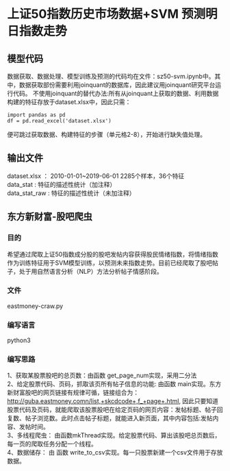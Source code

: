 # 上证50指数历史市场数据+SVM 预测明日指数走势
## 模型代码
数据获取、数据处理、模型训练及预测的代码均在文件：sz50-svm.ipynb中。其中，数据获取部份需要利用joinquant的数据库，因此建议用joinquant研究平台运行代码。
不使用joinquant的替代办法:所有从joinquant上获取的数据、利用数据构建的特征存放于dataset.xlsx中，因此只需：
```
import pandas as pd
df = pd.read_excel('dataset.xlsx')
```
便可跳过获取数据、构建特征的步骤（单元格2-8），开始进行缺失值处理。

## 输出文件 

dataset.xlsx  ： 2010-01-01~2019-06-01 2285个样本，36个特征  
data_stat :  特征的描述性统计（加注释）  
data_stat_raw :  特征的描述性统计（未加注释）  

## 东方新财富-股吧爬虫
### 目的
希望通过爬取上证50指数成分股的股吧发帖内容获得股民情绪指数，将情绪指数作为训练特征用于SVM模型训练，以预测未来指数走势。目前已经爬取了股吧帖子，处于用自然语言分析（NLP）方法分析帖子情感阶段。
### 文件 
eastmoney-craw.py  
### 编写语言 
python3   
### 编写思路  
1、获取某股票股吧的总页数：由函数 get_page_num实现，采用二分法  
2、给定股票代码、页码，抓取该页所有帖子信息的功能: 由函数 main实现。东方新财富股吧的网页链接有规律可循，链接组合为：http://guba.eastmoney.comn/list,+skcdcode+,f_+page+.html, 因此只要知道股票代码及页码，就能爬取该股票股吧在给定页码的网页内容：发帖标题、帖子回复数、帖子浏览数。此时点击帖子标题，就能进入新页面，其中内容包括:发帖内容、发帖时间。  
3、多线程爬虫：  由函数mkThread实现。给定股票代码、算出该股吧总页数后，每一页的爬取任务分配一个线程。  
4、数据储存：  由 函数 write_to_csv实现。每一只股票新建一个csv文件用于存放数据。
